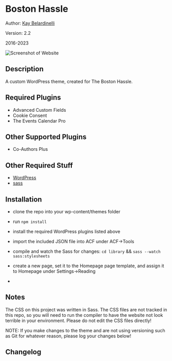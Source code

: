 # Boston Hassle

Author: [Kay Belardinelli](http://kangabell.co)

Version: 2.2

2016-2023

![Screenshot of Website](screenshot.png)


## Description
A custom WordPress theme, created for The Boston Hassle.

## Required Plugins

- Advanced Custom Fields
- Cookie Consent
- The Events Calendar Pro

## Other Supported Plugins

- Co-Authors Plus

## Other Required Stuff

- [WordPress](https://wordpress.org/)
- [sass](https://sass-lang.com/install)

## Installation
- clone the repo into your wp-content/themes folder
- run `npm install`
- install the required WordPress plugins listed above
- import the included JSON file into ACF under ACF->Tools
- compile and watch the Sass for changes: `cd library` && `sass --watch sass:stylesheets`
- create a new page, set it to the Homepage page template, and assign it to Homepage under Settings->Reading

- 

## Notes

The CSS on this project was written in Sass. The CSS files are not tracked in this repo, so you will need to run the compiler to have the website not look terrible in your environment. Please do not edit the CSS files directly!

NOTE: If you make changes to the theme and are not using versioning such as Git for whatever reason, please log your changes below!


## Changelog

